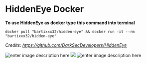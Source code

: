 
# HiddenEye Docker
**To use HiddenEye as docker type this command into terminal**

    docker pull "bartixxx32/hidden-eye" && docker run -it --rm "bartixxx32/hidden-eye"


*Credits: https://github.com/DarkSecDevelopers/HiddenEye*




![enter image description here](https://img.shields.io/microbadger/image-size/bartixxx32/hidden-eye.svg?style=for-the-badge)
![
](https://img.shields.io/microbadger/layers/bartixxx32/hidden-eye.svg?style=for-the-badge)
![enter image description here](https://img.shields.io/docker/pulls/bartixxx32/hidden-eye.svg?style=for-the-badge)
